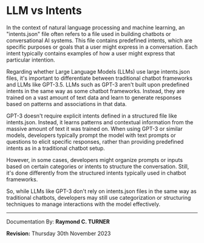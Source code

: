 # LLM vs Intents 

In the context of natural language processing and machine learning, an "intents.json" file often refers to a file used in building chatbots or conversational AI systems. This file contains predefined intents, which are specific purposes or goals that a user might express in a conversation. Each intent typically contains examples of how a user might express that particular intention.

Regarding whether Large Language Models (LLMs) use large intents.json files, it's important to differentiate between traditional chatbot frameworks and LLMs like GPT-3.5. LLMs such as GPT-3 aren't built upon predefined intents in the same way as some chatbot frameworks. Instead, they are trained on a vast amount of text data and learn to generate responses based on patterns and associations in that data.

GPT-3 doesn't require explicit intents defined in a structured file like intents.json. Instead, it learns patterns and contextual information from the massive amount of text it was trained on. When using GPT-3 or similar models, developers typically prompt the model with text prompts or questions to elicit specific responses, rather than providing predefined intents as in a traditional chatbot setup.

However, in some cases, developers might organize prompts or inputs based on certain categories or intents to structure the conversation. Still, it's done differently from the structured intents typically used in chatbot frameworks.

So, while LLMs like GPT-3 don't rely on intents.json files in the same way as traditional chatbots, developers may still use categorization or structuring techniques to manage interactions with the model effectively.

---

Documentation By: **Raymond C. TURNER**

**Revision:** Thursday 30th November 2023
